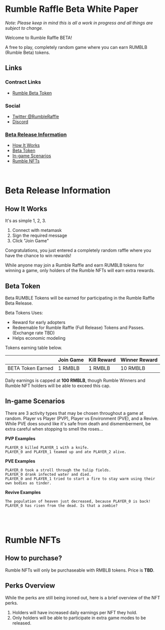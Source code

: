# **Rumble Raffle Beta White Paper**

*Note: Please keep in mind this is all a work in progress and all things are subject to change.*

Welcome to Rumble Raffle BETA!

A free to play, completely random game where you can earn RUMBLB (Rumble Beta) tokens.

## **Links**

### Contract Links
- [Rumble Beta Token](https://polygonscan.com/token/0xe7f934c08f64413b98cab9a5bafeb1b21fcf2049)

### Social
- [Twitter @RumbleRaffle](https://twitter.com/RumbleRaffle)
- [Discord](discord.gg/5Bn8VKzHKB)

### [Beta Release Information](#beta-release-information)
- [How It Works](#how-it-works)
- [Beta Token](#beta-token)
- [In-game Scenarios](#in-game-scenarios)
- [Rumble NFTs](#rumble-nfts)


<br>

# Beta Release Information

## **How It Works**

It's as simple 1, 2, 3.

1. Connect with metamask
2. Sign the required message
3. Click "Join Game"

Congratulations, you just entered a completely random raffle where you have the chance to win rewards!

While anyone may join a Rumble Raffle and earn RUMBLB tokens for winning a game, only holders of the Rumble NFTs will earn extra rewards.

## **Beta Token**

Beta RUMBLE Tokens will be earned for participating in the Rumble Raffle Beta Release.

Beta Tokens Uses:
- Reward for early adopters
- Redeemable for Rumble Raffle (Full Release) Tokens and Passes. (Exchange rate TBD)
- Helps economic modeling 

Tokens earning table below.

|                    | Join Game  | Kill Reward | Winner Reward |
| ---                | ---        | ---         | ---           |
| BETA Token Earned  | 1 RMBLB    | 1 RMBLB     | 10 RMBLB      |

Daily earnings is capped at **100 RMBLB**, though Rumble Winners and Rumble NFT holders will be able to exceed this cap.


## **In-game Scenarios**

There are 3 activity types that may be chosen throughout a game at random. Player vs Player (PVP), Player vs Environment (PVE), and a Revive. While PVE does sound like it's safe from death and dismemberment, be extra careful when stopping to smell the roses...

**PVP Examples**
```
PLAYER_0 killed PLAYER_1 with a knife.
PLAYER_0 and PLAYER_1 teamed up and ate PLAYER_2 alive.
```

**PVE Examples**
```
PLAYER_0 took a stroll through the tulip fields.
PLAYER_0 drank infected water and died.
PLAYER_0 and PLAYER_1 tried to start a fire to stay warm using their own bodies as tinder.
```

**Revive Examples**
```
The population of heaven just decreased, because PLAYER_0 is back!
PLAYER_0 has risen from the dead. Is that a zombie?
```

<br>
<br>

# **Rumble NFTs**

## **How to purchase?**

Rumble NFTs will only be purchaseable with RMBLB tokens. Price is **TBD**.

## **Perks Overview**
While the perks are still being ironed out, here is a brief overview of the NFT perks.

1. Holders will have increased daily earnings per NFT they hold.
2. Only holders will be able to participate in extra game modes to be released.